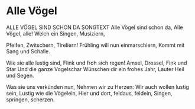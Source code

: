 # Alle Vögel

ALLE VÖGEL SIND SCHON DA SONGTEXT
Alle Vögel sind schon da,
Alle Vögel, alle!
Welch ein Singen, Musiziern,

Pfeifen, Zwitschern, Tireliern!
Frühling will nun einmarschiern,
Kommt mit Sang und Schalle.

Wie sie alle lustig sind,
Flink und froh sich regen!
Amsel, Drossel, Fink und Star
Und die ganze Vogelschar
Wünschen dir ein frohes Jahr,
Lauter Heil und Segen.

Was sie uns verkünden nun,
Nehmen wir zu Herzen:
Wir auch wollen lustig sein,
Lustig wie die Vögelein,
Hier und dort, feldaus, feldein,
Singen, springen, scherzen.
